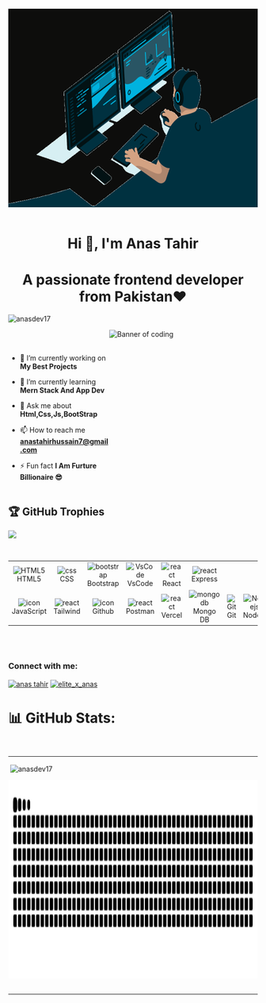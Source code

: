 <img src="https://raw.githubusercontent.com/Potential17/Potential17/master/user%20(2).gif" alt="Banner of coding" width="1000" height="400" align="top"><br/><br/>

<h1 align="center">Hi 👋, I'm Anas Tahir</h1>

<h1 align="center">A passionate frontend developer from Pakistan❤️</h1>

<p align="left"> <img src="https://komarev.com/ghpvc/?username=anasdev17&label=Profile%20views&color=0e75b6&style=flat" alt="anasdev17" /> </p>
<img src="https://media0.giphy.com/media/78XCFBGOlS6keY1Bil/200w.gif?cid=6c09b9522xx3xd2k3bnre14z117mlundpogl36iney1jrxqw&ep=v1_gifs_search&rid=200w.gif&ct=g" alt="Banner of coding" width="300" height="300" align="right"><br/><br/>

- 🔭 I’m currently working on **My Best Projects**

- 🌱 I’m currently learning **Mern Stack And App Dev**

- 💬 Ask me about **Html,Css,Js,BootStrap**

- 📫 How to reach me **anastahirhussain7@gmail.com**

- ⚡ Fun fact **I Am Furture Billionaire 😎**
   <br>
    <br>
## 🏆 GitHub Trophies
![](https://github-profile-trophy.vercel.app/?username=anasdev17&theme=radical&no-frame=false&no-bg=true&margin-w=4)<br>
<table>
<div style="display: flex; align-items: flex-start; align: center">
<table align="center">
  <tr>
      <td align="center"  width="96">
        <img src="https://skillicons.dev/icons?i=html" width="40" height="40" alt="HTML5" />
      <br>HTML5
    </td>
    <td align="center" width="96">
        <img src="https://skillicons.dev/icons?i=css" width="40" height="40" alt="css" />
      <br>CSS
    </td>
    <td align="center"  width="96">
        <img src="https://skillicons.dev/icons?i=bootstrap" width="40" height="40" alt="bootstrap" />
      <br>Bootstrap
    </td>
            <td align="center" width="96">
        <img src="https://skillicons.dev/icons?i=vscode" width="40" height="40" alt="VsCode" />
      <br>VsCode
    </td>
      <td align="center" width="96">
        <img src="https://skillicons.dev/icons?i=react" width="40" height="40" alt="react" />
      <br>React
    </td>
     <td align="center" width="96">
        <img src="https://skillicons.dev/icons?i=express" width="40" height="40" alt="react" />
      <br>Express
    </td>
  </tr>
  <tr>
     <tr>
    <td align="center" width="96">
        <img src="https://techstack-generator.vercel.app/js-icon.svg" alt="icon" width="40" height="40" />
      <br>JavaScript
    </td>
        <td align="center" width="96">
        <img src="https://skillicons.dev/icons?i=tailwind" width="40" height="40" alt="react" />
      <br>Tailwind
    </td>
    <td align="center" width="96">
        <img src="https://techstack-generator.vercel.app/github-icon.svg" alt="icon" width="40" height="40" />
      <br>Github
    </td>
        <td align="center" width="96">
        <img src="https://skillicons.dev/icons?i=postman" width="40" height="40" alt="react" />
      <br>Postman
    </td>
        <td align="center" width="96">
        <img src="https://skillicons.dev/icons?i=vercel" width="40" height="40" alt="react" />
      <br>Vercel
    </td>
        <td align="center" width="96">
        <img src="https://skillicons.dev/icons?i=mongodb" width="40" height="40" alt="mongodb" />
      <br>Mongo DB
      </td>
    <td align="center" width="96"> 
        <img src="https://user-images.githubusercontent.com/25181517/192108372-f71d70ac-7ae6-4c0d-8395-51d8870c2ef0.png" width="40" height="40" alt="Git" />
      <br>Git
    </td>
        <td align="center" width="96">
        <img src="https://skillicons.dev/icons?i=nodejs" width="40" height="40" alt="Nodejs" />
      <br>Nodejs
      </td>
      </td>
 </tr>
</table>
  <br><br>
</table>
<h3 align="left">Connect with me:</h3>
<p align="left">
<a href="https://linkedin.com/in/anas tahir" target="blank"><img align="center" src="https://raw.githubusercontent.com/rahuldkjain/github-profile-readme-generator/master/src/images/icons/Social/linked-in-alt.svg" alt="anas tahir" height="30" width="40" /></a>
<a href="https://instagram.com/elite_x_anas" target="blank"><img align="center" src="https://raw.githubusercontent.com/rahuldkjain/github-profile-readme-generator/master/src/images/icons/Social/instagram.svg" alt="elite_x_anas" height="30" width="40" /></a>
</p>
  
# 📊 GitHub Stats:
<br/>
<hr/>
<p>&nbsp;<img align="center" src="https://github-readme-streak-stats.herokuapp.com/?user=anasdev17&theme=codeSTACKr&hide_border=false" alt="anasdev17" /></p>
<img src="https://raw.githubusercontent.com/shahradelahi/shahradelahi/output/github-contribution-grid-snake-dark.svg#gh-dark-mode-only" alt="Banner of coding" width="1000" height="400" align="top"><br/><br/>
<hr/><br/>


